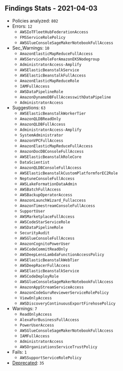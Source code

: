 ## Findings Stats - 2021-04-03

- Policies analyzed: `802`
- Errors: `12`
  - `AWSIoTFleetHubFederationAccess`
  - `FMSServiceRolePolicy`
  - `AWSGlueConsoleSageMakerNotebookFullAccess`
- Sec_Warnings: `10`
  - `AmazonElasticMapReduceFullAccess`
  - `AWSServiceRoleForAmazonEKSNodegroup`
  - `AdministratorAccess-Amplify`
  - `AWSElasticBeanstalkService`
  - `AWSElasticBeanstalkFullAccess`
  - `AmazonElasticMapReduceRole`
  - `IAMFullAccess`
  - `AWSDataPipelineRole`
  - `AmazonDynamoDBFullAccesswithDataPipeline`
  - `AdministratorAccess`
- Suggestions: `63`
  - `AWSElasticBeanstalkWorkerTier`
  - `AmazonQLDBReadOnly`
  - `AmazonQLDBFullAccess`
  - `AdministratorAccess-Amplify`
  - `SystemAdministrator`
  - `AmazonVPCFullAccess`
  - `AmazonElasticMapReduceFullAccess`
  - `AmazonDocDBConsoleFullAccess`
  - `AWSElasticBeanstalkRoleCore`
  - `DataScientist`
  - `AmazonQLDBConsoleFullAccess`
  - `AWSElasticBeanstalkCustomPlatformforEC2Role`
  - `NeptuneConsoleFullAccess`
  - `AWSLakeFormationDataAdmin`
  - `AWSBatchFullAccess`
  - `AWSBackupOperatorAccess`
  - `AmazonLaunchWizard_Fullaccess`
  - `AmazonTimestreamConsoleFullAccess`
  - `SupportUser`
  - `AWSMarketplaceFullAccess`
  - `AWSCodeStarServiceRole`
  - `AWSDataPipelineRole`
  - `SecurityAudit`
  - `AWSGlueConsoleFullAccess`
  - `AmazonCognitoPowerUser`
  - `AWSCodeCommitReadOnly`
  - `AWSDeepLensLambdaFunctionAccessPolicy`
  - `AWSElasticBeanstalkWebTier`
  - `AWSDeepRacerFullAccess`
  - `AWSElasticBeanstalkService`
  - `AWSCodeDeployRole`
  - `AWSGlueConsoleSageMakerNotebookFullAccess`
  - `AmazonAppStreamServiceAccess`
  - `AmazonCodeGuruReviewerServiceRolePolicy`
  - `ViewOnlyAccess`
  - `AWSDiscoveryContinuousExportFirehosePolicy`
- Warnings: `7`
  - `ReadOnlyAccess`
  - `AlexaForBusinessFullAccess`
  - `PowerUserAccess`
  - `AWSGlueConsoleSageMakerNotebookFullAccess`
  - `IAMFullAccess`
  - `AdministratorAccess`
  - `AWSOrganizationsServiceTrustPolicy`
- Fails: `1`
  - `AWSSupportServiceRolePolicy`
- [Deprecated](../DEPRECATED.json): `35`
